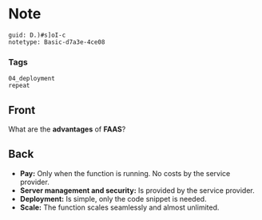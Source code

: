 # Note
```
guid: D.)#s]oI-c
notetype: Basic-d7a3e-4ce08
```

### Tags
```
04_deployment
repeat
```

## Front
What are the <b>advantages</b> of <b>FAAS</b>?

## Back
<ul>
  <li><strong>Pay:</strong> Only when the function is running. No
  costs by the service provider.
  <li><strong>Server management and security:</strong> Is provided
  by the service provider.
  <li><strong>Deployment:</strong> Is simple, only the code snippet
  is needed.
  <li><strong>Scale:</strong> The function scales seamlessly and
  almost unlimited.
</ul>
